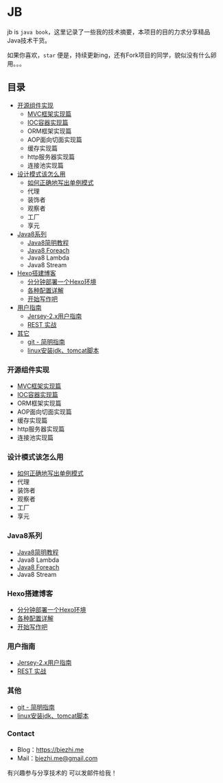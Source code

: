 # JB

jb is `java book`，这里记录了一些我的技术摘要，本项目的目的力求分享精品Java技术干货。

如果你喜欢，`star` 便是，持续更新ing，还有Fork项目的同学，貌似没有什么卵用。。。

## 目录

* [开源组件实现](#开源组件实现)
	* [MVC框架实现篇](mvc/index.md)
	* [IOC容器实现篇](ioc/index.md)
	* ORM框架实现篇
	* AOP面向切面实现篇
	* 缓存实现篇
	* http服务器实现篇
	* 连接池实现篇
* [设计模式该怎么用](#设计模式该怎么用)
	* [如何正确地写出单例模式](designpatterns/singleton.md)
	* 代理
	* 装饰者
	* 观察者
	* 工厂
	* 享元
* [Java8系列](#Java8系列)
	* [Java8简明教程](java8/java8-guide.md)
	* [Java8 Foreach](java8/foreach.md)
	* Java8 Lambda
	* Java8 Stream
* [Hexo搭建博客](#Hexo搭建博客)
	* [分分钟部署一个Hexo环境](hexo/hello.md)
	* [各种配置详解](hexo/config.md)
	* [开始写作吧](hexo/writing.md)
* [用户指南](#用户指南)
	* [Jersey-2.x用户指南](https://waylau.gitbooks.io/jersey-2-user-guide/content/index.html)
	* [REST 实战](https://waylau.gitbooks.io/rest-in-action/content/)
* [其它](#其它)
	* [git - 简明指南](git/guide.md) 
	* [linux安装jdk、tomcat脚本](shell/install_jdk_tomcat.sh)
 
### 开源组件实现

- [MVC框架实现篇](mvc/index.md)
- [IOC容器实现篇](ioc/index.md)
- ORM框架实现篇
- AOP面向切面实现篇
- 缓存实现篇
- http服务器实现篇
- 连接池实现篇

### 设计模式该怎么用

- [如何正确地写出单例模式](designpatterns/singleton.md)
- 代理
- 装饰者
- 观察者
- 工厂
- 享元

### Java8系列

- [Java8简明教程](java8/java8-guide.md)
- Java8 Lambda
- [Java8 Foreach](java8/foreach.md)
- Java8 Stream

### Hexo搭建博客

- [分分钟部署一个Hexo环境](hexo/hello.md)
- [各种配置详解](hexo/config.md)
- [开始写作吧](hexo/writing.md)

### 用户指南

- [Jersey-2.x用户指南](https://waylau.gitbooks.io/jersey-2-user-guide/content/index.html)
- [REST 实战](https://waylau.gitbooks.io/rest-in-action/content/)


### 其他

- [git - 简明指南](git/guide.md) 
- [linux安装jdk、tomcat脚本](shell/install_jdk_tomcat.sh)

### Contact

- Blog：https://biezhi.me
- Mail：biezhi.me@gmail.com

有兴趣参与分享技术的 可以发邮件给我！